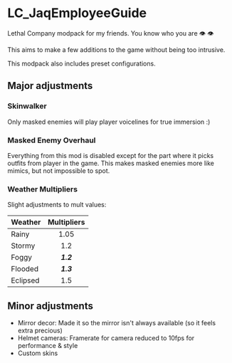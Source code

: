 # LC_JaqEmployeeGuide
Lethal Company modpack for my friends. You know who you are 👁️   👁️

This aims to make a few additions to the game without being too intrusive.

This modpack also includes preset configurations.

## Major adjustments

### Skinwalker
Only masked enemies will play player voicelines for true immersion :)

### Masked Enemy Overhaul
Everything from this mod is disabled except for the part where it picks outfits from player in the game. This makes masked enemies more like mimics, but not impossible to spot.

### Weather Multipliers
Slight adjustments to mult values:

| **Weather** | **Multipliers** |
|-------------|:---------------:|
| Rainy       | 1.05            |
| Stormy      | 1.2             |
| Foggy       | **_1.2_**       |
| Flooded     | **_1.3_**       |
| Eclipsed    | 1.5             |

## Minor adjustments
- Mirror decor: Made it so the mirror isn't always available (so it feels extra precious)
- Helmet cameras: Framerate for camera reduced to 10fps for performance & style
- Custom skins